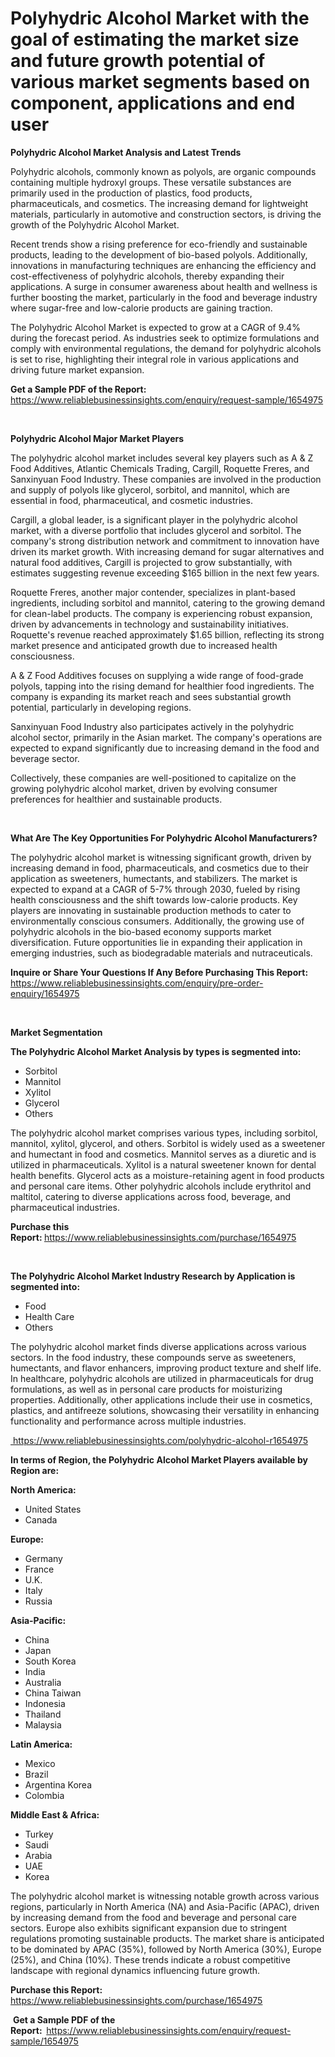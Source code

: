 <p><h1>Polyhydric Alcohol Market with the goal of estimating the market size and future growth potential of various market segments based on component, applications and end user</h1></p><p><strong>Polyhydric Alcohol Market Analysis and Latest Trends</strong></p>
<p><p>Polyhydric alcohols, commonly known as polyols, are organic compounds containing multiple hydroxyl groups. These versatile substances are primarily used in the production of plastics, food products, pharmaceuticals, and cosmetics. The increasing demand for lightweight materials, particularly in automotive and construction sectors, is driving the growth of the Polyhydric Alcohol Market. </p><p>Recent trends show a rising preference for eco-friendly and sustainable products, leading to the development of bio-based polyols. Additionally, innovations in manufacturing techniques are enhancing the efficiency and cost-effectiveness of polyhydric alcohols, thereby expanding their applications. A surge in consumer awareness about health and wellness is further boosting the market, particularly in the food and beverage industry where sugar-free and low-calorie products are gaining traction.</p><p>The Polyhydric Alcohol Market is expected to grow at a CAGR of 9.4% during the forecast period. As industries seek to optimize formulations and comply with environmental regulations, the demand for polyhydric alcohols is set to rise, highlighting their integral role in various applications and driving future market expansion.</p></p>
<p><strong>Get a Sample PDF of the Report:&nbsp;</strong> <a href="https://www.reliablebusinessinsights.com/enquiry/request-sample/1654975?utm_campaign=2306&utm_medium=2&utm_source=Github&utm_content=ia&utm_term=18042025&utm_id=polyhydric-alcohol">https://www.reliablebusinessinsights.com/enquiry/request-sample/1654975</a></p>
<p>&nbsp;</p>
<p><strong>Polyhydric Alcohol Major Market Players</strong></p>
<p><p>The polyhydric alcohol market includes several key players such as A & Z Food Additives, Atlantic Chemicals Trading, Cargill, Roquette Freres, and Sanxinyuan Food Industry. These companies are involved in the production and supply of polyols like glycerol, sorbitol, and mannitol, which are essential in food, pharmaceutical, and cosmetic industries.</p><p>Cargill, a global leader, is a significant player in the polyhydric alcohol market, with a diverse portfolio that includes glycerol and sorbitol. The company's strong distribution network and commitment to innovation have driven its market growth. With increasing demand for sugar alternatives and natural food additives, Cargill is projected to grow substantially, with estimates suggesting revenue exceeding $165 billion in the next few years.</p><p>Roquette Freres, another major contender, specializes in plant-based ingredients, including sorbitol and mannitol, catering to the growing demand for clean-label products. The company is experiencing robust expansion, driven by advancements in technology and sustainability initiatives. Roquette's revenue reached approximately $1.65 billion, reflecting its strong market presence and anticipated growth due to increased health consciousness.</p><p>A & Z Food Additives focuses on supplying a wide range of food-grade polyols, tapping into the rising demand for healthier food ingredients. The company is expanding its market reach and sees substantial growth potential, particularly in developing regions.</p><p>Sanxinyuan Food Industry also participates actively in the polyhydric alcohol sector, primarily in the Asian market. The company's operations are expected to expand significantly due to increasing demand in the food and beverage sector.</p><p>Collectively, these companies are well-positioned to capitalize on the growing polyhydric alcohol market, driven by evolving consumer preferences for healthier and sustainable products.</p></p>
<p>&nbsp;</p>
<p><strong>What Are The Key Opportunities For Polyhydric Alcohol Manufacturers?</strong></p>
<p><p>The polyhydric alcohol market is witnessing significant growth, driven by increasing demand in food, pharmaceuticals, and cosmetics due to their application as sweeteners, humectants, and stabilizers. The market is expected to expand at a CAGR of 5-7% through 2030, fueled by rising health consciousness and the shift towards low-calorie products. Key players are innovating in sustainable production methods to cater to environmentally conscious consumers. Additionally, the growing use of polyhydric alcohols in the bio-based economy supports market diversification. Future opportunities lie in expanding their application in emerging industries, such as biodegradable materials and nutraceuticals.</p></p>
<p><strong>Inquire or Share Your Questions If Any Before Purchasing This Report:</strong> <a href="https://www.reliablebusinessinsights.com/enquiry/pre-order-enquiry/1654975?utm_campaign=2306&utm_medium=2&utm_source=Github&utm_content=ia&utm_term=18042025&utm_id=polyhydric-alcohol">https://www.reliablebusinessinsights.com/enquiry/pre-order-enquiry/1654975</a></p>
<p>&nbsp;</p>
<p><strong>Market Segmentation</strong></p>
<p><strong>The Polyhydric Alcohol Market Analysis by types is segmented into:</strong></p>
<p><ul><li>Sorbitol</li><li>Mannitol</li><li>Xylitol</li><li>Glycerol</li><li>Others</li></ul></p>
<p><p>The polyhydric alcohol market comprises various types, including sorbitol, mannitol, xylitol, glycerol, and others. Sorbitol is widely used as a sweetener and humectant in food and cosmetics. Mannitol serves as a diuretic and is utilized in pharmaceuticals. Xylitol is a natural sweetener known for dental health benefits. Glycerol acts as a moisture-retaining agent in food products and personal care items. Other polyhydric alcohols include erythritol and maltitol, catering to diverse applications across food, beverage, and pharmaceutical industries.</p></p>
<p><strong>Purchase this Report:&nbsp;</strong><a href="https://www.reliablebusinessinsights.com/purchase/1654975?utm_campaign=2306&utm_medium=2&utm_source=Github&utm_content=ia&utm_term=18042025&utm_id=polyhydric-alcohol">https://www.reliablebusinessinsights.com/purchase/1654975</a></p>
<p>&nbsp;</p>
<p><strong>The Polyhydric Alcohol Market Industry Research by Application is segmented into:</strong></p>
<p><ul><li>Food</li><li>Health Care</li><li>Others</li></ul></p>
<p><p>The polyhydric alcohol market finds diverse applications across various sectors. In the food industry, these compounds serve as sweeteners, humectants, and flavor enhancers, improving product texture and shelf life. In healthcare, polyhydric alcohols are utilized in pharmaceuticals for drug formulations, as well as in personal care products for moisturizing properties. Additionally, other applications include their use in cosmetics, plastics, and antifreeze solutions, showcasing their versatility in enhancing functionality and performance across multiple industries.</p></p>
<p><a href="https://www.reliablebusinessinsights.com/polyhydric-alcohol-r1654975?utm_campaign=2306&utm_medium=2&utm_source=Github&utm_content=ia&utm_term=18042025&utm_id=polyhydric-alcohol">&nbsp;https://www.reliablebusinessinsights.com/polyhydric-alcohol-r1654975</a></p>
<p><strong>In terms of Region, the Polyhydric Alcohol Market Players available by Region are:</strong></p>
<p>
    <p> <strong> North America: </strong>
        <ul>
            <li>United States</li>
            <li>Canada</li>
        </ul>
        </p> 
    <p> <strong> Europe: </strong>
        <ul>
            <li>Germany</li>
            <li>France</li>
            <li>U.K.</li>
            <li>Italy</li>
            <li>Russia</li>
        </ul>
        </p> 
    <p> <strong> Asia-Pacific: </strong>
        <ul>
            <li>China</li>
            <li>Japan</li>
            <li>South Korea</li>
            <li>India</li>
            <li>Australia</li>
            <li>China Taiwan</li>
            <li>Indonesia</li>
            <li>Thailand</li>
            <li>Malaysia</li>
        </ul>
        </p> 
    <p> <strong> Latin America: </strong>
        <ul>
            <li>Mexico</li>
            <li>Brazil</li>
            <li>Argentina Korea</li>
            <li>Colombia</li>
        </ul>
        </p> 
    <p> <strong> Middle East & Africa: </strong>
        <ul>
            <li>Turkey</li>
            <li>Saudi</li>
            <li>Arabia</li>
            <li>UAE</li>
            <li>Korea</li>
        </ul>
    </p>
    </p>
<p><p>The polyhydric alcohol market is witnessing notable growth across various regions, particularly in North America (NA) and Asia-Pacific (APAC), driven by increasing demand from the food and beverage and personal care sectors. Europe also exhibits significant expansion due to stringent regulations promoting sustainable products. The market share is anticipated to be dominated by APAC (35%), followed by North America (30%), Europe (25%), and China (10%). These trends indicate a robust competitive landscape with regional dynamics influencing future growth.</p></p>
<p><strong>Purchase this Report: </strong><a href="https://www.reliablebusinessinsights.com/purchase/1654975?utm_campaign=2306&utm_medium=2&utm_source=Github&utm_content=ia&utm_term=18042025&utm_id=polyhydric-alcohol">https://www.reliablebusinessinsights.com/purchase/1654975</a></p>
<p>&nbsp;<strong>Get a Sample PDF of the Report:&nbsp;&nbsp;</strong><a href="https://www.reliablebusinessinsights.com/enquiry/request-sample/1654975?utm_campaign=2306&utm_medium=2&utm_source=Github&utm_content=ia&utm_term=18042025&utm_id=polyhydric-alcohol">https://www.reliablebusinessinsights.com/enquiry/request-sample/1654975</a></p>
<p><strong></strong></p>
<p><p></p><p></p><p></p></p>